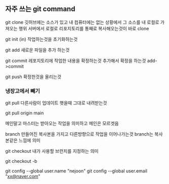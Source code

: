 ## 자주 쓰는 git command

git clone 
깃허브에는 소스가 있고 내 컴퓨터에는 없는 상황에서
그 소스를 내 로컬로 가져오는 행위
서버에서 로컬로 리포지토리를 통째로 복사해오는것이 바로 clone

git init (in)
작업하는것을 초기화하는것

git add 
새로운 파일을 추가 하는것

git commit 
레포지토리에 작업한 내용을 확정하는것 추가해서 확정을 하는것 add->commit

git push
확정한것을 올리는것

### 냉장고에서 빼기

git pull
다른사람이 업데이트 햇을때 그대로 내려받는것

git pull origin main

메인말고 마스터는 받아오는 작업을 의미하고 메인은 모르겟음

branch
만들어진 복사본을 가지고 다른방향으로 작업을 이어나가는것 branch는 복사본같은 느낌에 의미

git checkout
내가 사용할 브런치를 지정하는 의미

git checkout -b 




git config --global user.name "nejoon"
git config --global user.email "xx@naver.com"